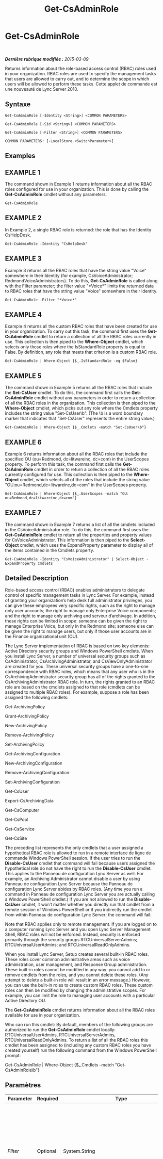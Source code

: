 ﻿---
title: Get-CsAdminRole
TOCTitle: Get-CsAdminRole
ms:assetid: ea15ee37-f7a1-4e67-afe8-08e63e8ca765
ms:mtpsurl: https://technet.microsoft.com/fr-fr/library/Gg399050(v=OCS.15)
ms:contentKeyID: 49299250
ms.date: 05/20/2016
mtps_version: v=OCS.15
ms.translationtype: HT
---

# Get-CsAdminRole

 

_**Dernière rubrique modifiée :** 2015-03-09_

Returns information about the role-based access control (RBAC) roles used in your organization. RBAC roles are used to specify the management tasks that users are allowed to carry out, and to determine the scope in which users will be allowed to perform these tasks. Cette applet de commande est une nouveauté de Lync Server 2010.

## Syntaxe

    Get-CsAdminRole [-Identity <String>] <COMMON PARAMETERS>

    Get-CsAdminRole [-Sid <String>] <COMMON PARAMETERS>

    Get-CsAdminRole [-Filter <String>] <COMMON PARAMETERS>

    COMMON PARAMETERS: [-LocalStore <SwitchParameter>]

## Examples

## EXAMPLE 1

The command shown in Example 1 returns information about all the RBAC roles configured for use in your organization. This is done by calling the **Get-CsAdminRole** cmdlet without any parameters.

    Get-CsAdminRole

## EXAMPLE 2

In Example 2, a single RBAC role is returned: the role that has the Identity CsHelpDesk.

    Get-CsAdminRole -Identity "CsHelpDesk"

## EXAMPLE 3

Example 3 returns all the RBAC roles that have the string value "Voice" somewhere in their Identity (for example, CsVoiceAdministrator; RedmondVoiceAdministrators). To do this, **Get-CsAdminRole** is called along with the Filter parameter; the filter value "\*Voice\*" limits the returned data to RBAC roles that have the string value "Voice" somewhere in their Identity.

    Get-CsAdminRole -Filter "*Voice*"

## EXAMPLE 4

Example 4 returns all the custom RBAC roles that have been created for use in your organization. To carry out this task, the command first uses the **Get-CsAdminRole** cmdlet to return a collection of all the RBAC roles currently in use. This collection is then piped to the **Where-Object** cmdlet, which selects only those roles where the IsStandardRole property is equal to False. By definition, any role that meets that criterion is a custom RBAC role.

    Get-CsAdminRole | Where-Object {$_.IsStandardRole -eq $False}

## EXAMPLE 5

The command shown in Example 5 returns all the RBAC roles that include the **Set-CsUser** cmdlet. To do this, the command first calls the **Get-CsAdminRole** cmdlet without any parameters in order to return a collection of all the RBAC roles in the organization. This collection is then piped to the **Where-Object** cmdlet, which picks out any role where the Cmdlets property includes the string value "Set-CsUser\\b". (The \\b is a word boundary marker that indicates that "Set-CsUser" represents the entire string value.)

    Get-CsAdminRole | Where-Object {$_.Cmdlets -match "Set-CsUser\b"}

## EXAMPLE 6

Example 6 returns information about all the RBAC roles that include the specified OU (ou=Redmond, dc=litwareinc, dc=com) in the UserScopes property. To perform this task, the command first calls the **Get-CsAdminRole** cmdlet in order to return a collection of all the RBAC roles currently configured for use. This collection is then piped to the **Where-Object** cmdlet, which selects all of the roles that include the string value "OU:ou=Redmond,dc=litwareinc,dc=com" in the UserScopes property.

    Get-CsAdminRole | Where-Object {$_.UserScopes -match "OU: ou=Redmond,dc=litwareinc,dc=com"}

## EXAMPLE 7

The command shown in Example 7 returns a list of all the cmdlets included in the CsVoiceAdministrator role. To do this, the command first uses the **Get-CsAdminRole** cmdlet to return all the properties and property values for CsVoiceAdministrator. This information is then piped to the **Select-Object** cmdlet, which uses the ExpandProperty parameter to display all of the items contained in the Cmdlets property.

    Get-CsAdminRole -Identity "CsVoiceAdministrator" | Select-Object -ExpandProperty Cmdlets

## Detailed Description

Role-based access control (RBAC) enables administrators to delegate control of specific management tasks in Lync Server. For example, instead of granting your organization’s help desk full administrator privileges, you can give these employees very specific rights, such as the right to manage only user accounts; the right to manage only Enterprise Voice components; and the right to manage only archiving and serveur d’archivage. In addition, these rights can be limited in scope: someone can be given the right to manage Enterprise Voice, but only in the Redmond site; someone else can be given the right to manage users, but only if those user accounts are in the Finance organizational unit (OU).

The Lync Server implementation of RBAC is based on two key elements: Active Directory security groups and Windows PowerShell cmdlets. When you install Lync Server, a number of universal security groups such as CsAdministrator, CsArchivingAdministrator, and CsViewOnlyAdministrator are created for you. These universal security groups have a one-to-one correspondence with RBAC roles, which means that any user who is in the CsArchivingAdministrator security group has all of the rights granted to the CsArchivingAdministrator RBAC role. In turn, the rights granted to an RBAC role are based on the cmdlets assigned to that role (cmdlets can be assigned to multiple RBAC roles). For example, suppose a role has been assigned the following cmdlets:

Get-ArchivingPolicy

Grant-ArchivingPolicy

New-ArchivingPolicy

Remove-ArchivingPolicy

Set-ArchivingPolicy

Get-ArchivingConfiguration

New-ArchivingConfiguration

Remove-ArchivingConfiguration

Set-ArchivingConfiguration

Get-CsUser

Export-CsArchivingData

Get-CsComputer

Get-CsPool

Get-CsService

Get-CsSite

The preceding list represents the only cmdlets that a user assigned a hypothetical RBAC role is allowed to run in a remote interface de ligne de commande Windows PowerShell session. If the user tries to run the **Disable-CsUser** cmdlet that command will fail because users assigned the hypothetical role do not have the right to run the **Disable-CsUser** cmdlet. This applies to the Panneau de configuration Lync Server as well. For example, an Archiving Administrator cannot disable a user by using Panneau de configuration Lync Server because the Panneau de configuration Lync Server abides by RBAC roles. (Any time you run a command in Panneau de configuration Lync Server you are actually calling a Windows PowerShell cmdlet.) If you are not allowed to run the **Disable-CsUser** cmdlet, it won’t matter whether you directly run that cmdlet from a remote session of Windows PowerShell or if you indirectly run the cmdlet from within Panneau de configuration Lync Server; the command will fail.

Note that RBAC applies only to remote management. If you are logged on to a computer running Lync Server and you open Lync Server Management Shell, RBAC roles will not be enforced. Instead, security is enforced primarily through the security groups RTCUniversalServerAdmins; RTCUniversalUserAdmins; and RTCUniversalReadOnlyAdmins.

When you install Lync Server, Setup creates several built-in RBAC roles. These roles cover common administrative areas such as voice administration, user management, and Response Group administration. These built-in roles cannot be modified in any way: you cannot add to or remove cmdlets from the roles, and you cannot delete these roles. (Any attempt to delete a built-in role will result in an error message.) However, you can use the built-in roles to create custom RBAC roles. These custom roles can then be modified by changing the administrative scopes. For example, you can limit the role to managing user accounts with a particular Active Directory OU.

The **Get-CsAdminRole** cmdlet returns information about all the RBAC roles available for use in your organization.

Who can run this cmdlet: By default, members of the following groups are authorized to run the **Get-CsAdminRole** cmdlet locally: RTCUniversalUserAdmins, RTCUniversalServerAdmins, RTCUniversalReadOnlyAdmins. To return a list of all the RBAC roles this cmdlet has been assigned to (including any custom RBAC roles you have created yourself) run the following command from the Windows PowerShell prompt:

Get-CsAdminRole | Where-Object {$\_.Cmdlets –match "Get-CsAdminRole\\b"}

## Paramètres


<table>
<colgroup>
<col style="width: 25%" />
<col style="width: 25%" />
<col style="width: 25%" />
<col style="width: 25%" />
</colgroup>
<thead>
<tr class="header">
<th>Parameter</th>
<th>Required</th>
<th>Type</th>
<th>Description</th>
</tr>
</thead>
<tbody>
<tr class="odd">
<td><p><em>Filter</em></p></td>
<td><p>Optional</p></td>
<td><p>System.String</p></td>
<td><p>Enables you to use wildcards in order to specify the RBAC role (or roles) to be returned. For example, to return all the roles that include the string value &quot;Redmond&quot; in their Identity, you can use this syntax: -Filter &quot;*Redmond*&quot;.</p></td>
</tr>
<tr class="even">
<td><p><em>Identity</em></p></td>
<td><p>Optional</p></td>
<td><p>System.String</p></td>
<td><p>Unique identifier for the RBAC role to be returned. The Identity for an RBAC role must be the same as the SamAccountName for the Active Directory universal security group associated with that role. For example, the help desk role has an Identity equal to CsHelpDesk; CsHelpDesk is also the SamAccountName of the Active Directory security group associated with that role.</p></td>
</tr>
<tr class="odd">
<td><p><em>LocalStore</em></p></td>
<td><p>Optional</p></td>
<td><p>System.Management.Automation.SwitchParameter</p></td>
<td><p>Retrieves the RBAC data from the local replica of the magasin central de gestion rather than from the magasin central de gestion itself.</p></td>
</tr>
<tr class="even">
<td><p><em>Sid</em></p></td>
<td><p>Optional</p></td>
<td><p>System.String</p></td>
<td><p>Enables you to use a security identifier (SID) to specify the RBAC role to be retrieved. SIDs are assigned by Lync Server at the time that the RBAC role is created, and look similar to this: S-1-5-21-1573807623-1597889489-1765977225-1145.</p>
<p>This same SID can also be found on the corresponding Active Directory security group.</p></td>
</tr>
</tbody>
</table>


## Input Types

None.

## Return Types

The **Get-CsAdminRole** cmdlet returns instances of the Microsoft.Rtc.Management.WritableConfig.Settings.Roles.Role object.

